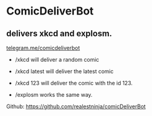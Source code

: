# ComicDeliverBot
## delivers xkcd and explosm. 

[telegram.me/comicdeliverbot](https://telegram.me/comicdeliverbot)
 
* /xkcd 
    will deliver a random comic

* /xkcd latest 
    will deliver the latest comic

* /xkcd 123 
    will deliver the comic with the id 123.

* /explosm 
    works the same way.

Github: https://github.com/realestninja/comicDeliverBot